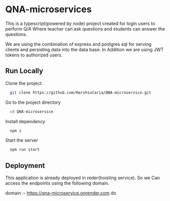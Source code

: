 
# QNA-microservices

This is a typescript(powered by node) project created for login users to perform Q/A Where teacher can ask questions and students can answer the questions.

We are using the combination of express and postgres sql for serving clients and persisting data into the data base. In Addition we are using JWT tokens to authorized users.


## Run Locally

Clone the project.

```bash
  git clone https://github.com/Harshsutaria/QNA-microservice.git
```

Go to the project directory

```bash
  cd QNA-microservice
```

Install dependency
```bash
  npm i
```

Start the server

```bash
  npm run start
```


## Deployment

This application is already deployed in reder(hoisting service). So we Can access the endpoints using the following domain.

domain :- https://qna-microservice.onrender.com do



